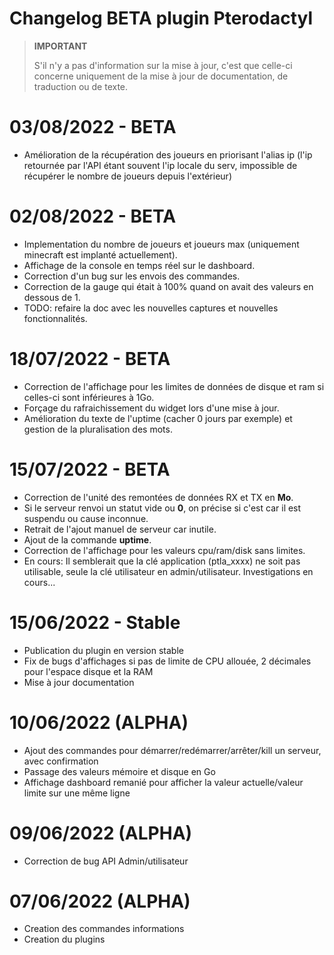 # Changelog BETA plugin Pterodactyl  

> **IMPORTANT**  
>  
> S'il n'y a pas d'information sur la mise à jour, c'est que celle-ci concerne uniquement de la mise à jour de documentation, de traduction ou de texte.  

# 03/08/2022 - BETA

- Amélioration de la récupération des joueurs en priorisant l'alias ip (l'ip retournée par l'API étant souvent l'ip locale du serv, impossible de récupérer le nombre de joueurs depuis l'extérieur) 

# 02/08/2022 - BETA

- Implementation du nombre de joueurs et joueurs max (uniquement minecraft est implanté actuellement).  
- Affichage de la console en temps réel sur le dashboard.  
- Correction d'un bug sur les envois des commandes.  
- Correction de la gauge qui était à 100% quand on avait des valeurs en dessous de 1.  
- TODO: refaire la doc avec les nouvelles captures et nouvelles fonctionnalités.  

# 18/07/2022 - BETA  

- Correction de l'affichage pour les limites de données de disque et ram si celles-ci sont inférieures à 1Go.  
- Forçage du rafraichissement du widget lors d'une mise à jour.  
- Amélioration du texte de l'uptime (cacher 0 jours par exemple) et gestion de la pluralisation des mots.  

# 15/07/2022 - BETA

- Correction de l'unité des remontées de données RX et TX en **Mo**.  
- Si le serveur renvoi un statut vide ou **0**, on précise si c'est car il est suspendu ou cause inconnue.  
- Retrait de l'ajout manuel de serveur car inutile.  
- Ajout de la commande **uptime**.  
- Correction de l'affichage pour les valeurs cpu/ram/disk sans limites.
- En cours: Il semblerait que la clé application (ptla_xxxx) ne soit pas utilisable, seule la clé utilisateur en admin/utilisateur. Investigations en cours...  


# 15/06/2022 - Stable

- Publication du plugin en version stable
- Fix de bugs d'affichages si pas de limite de CPU allouée, 2 décimales pour l'espace disque et la RAM
- Mise à jour documentation


# 10/06/2022 (ALPHA)

- Ajout des commandes pour démarrer/redémarrer/arrêter/kill un serveur, avec confirmation  
- Passage des valeurs mémoire et disque en Go  
- Affichage dashboard remanié pour afficher la valeur actuelle/valeur limite sur une même ligne 


# 09/06/2022 (ALPHA)

- Correction de bug API Admin/utilisateur


# 07/06/2022 (ALPHA)

- Creation des commandes informations
- Creation du plugins